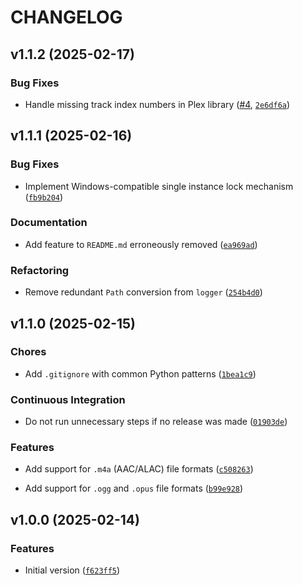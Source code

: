 # CHANGELOG


## v1.1.2 (2025-02-17)

### Bug Fixes

- Handle missing track index numbers in Plex library
  ([#4](https://github.com/rfgamaral/PlexMusicRatingsSync/pull/4),
  [`2e6df6a`](https://github.com/rfgamaral/PlexMusicRatingsSync/commit/2e6df6adef0993e84ffa2811cb77996156135a45))


## v1.1.1 (2025-02-16)

### Bug Fixes

- Implement Windows-compatible single instance lock mechanism
  ([`fb9b204`](https://github.com/rfgamaral/PlexMusicRatingsSync/commit/fb9b204758af97c5e93f2c14b1f56ae6bec18f35))

### Documentation

- Add feature to `README.md` erroneously removed
  ([`ea969ad`](https://github.com/rfgamaral/PlexMusicRatingsSync/commit/ea969ad0600f7ea2027ef90ada7acdd7300f1002))

### Refactoring

- Remove redundant `Path` conversion from `logger`
  ([`254b4d0`](https://github.com/rfgamaral/PlexMusicRatingsSync/commit/254b4d022889bf097002b8c03c1b36ac66f591bf))


## v1.1.0 (2025-02-15)

### Chores

- Add `.gitignore` with common Python patterns
  ([`1bea1c9`](https://github.com/rfgamaral/PlexMusicRatingsSync/commit/1bea1c927f716282d9f962d05b27a6d61e45f5aa))

### Continuous Integration

- Do not run unnecessary steps if no release was made
  ([`01903de`](https://github.com/rfgamaral/PlexMusicRatingsSync/commit/01903de1f3295c29564fb19d6a7a9f8bd7b315df))

### Features

- Add support for `.m4a` (AAC/ALAC) file formats
  ([`c508263`](https://github.com/rfgamaral/PlexMusicRatingsSync/commit/c508263541f5e90532440c27002e09509bb0fc29))

- Add support for `.ogg` and `.opus` file formats
  ([`b99e928`](https://github.com/rfgamaral/PlexMusicRatingsSync/commit/b99e92813a497732d30cf9cf8c4d17c605b4b608))


## v1.0.0 (2025-02-14)

### Features

- Initial version
  ([`f623ff5`](https://github.com/rfgamaral/PlexMusicRatingsSync/commit/f623ff52b2d89e91b001420ac8eec06ad3f960c6))
